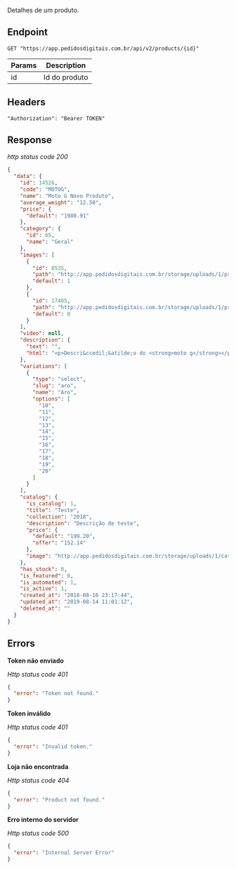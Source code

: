 Detalhes de um produto.

## Endpoint

```
GET "https://app.pedidosdigitais.com.br/api/v2/products/{id}"
```

| Params | Description   |
| ------ | ------------- |
| id     | Id do produto |

## Headers

```
"Authorization": "Bearer TOKEN"
```

## Response

_http status code 200_

```json
{
  "data": {
    "id": 14526,
    "code": "MOTOG",
    "name": "Moto G Novo Produto",
    "average_weight": "12.50",
    "price": {
      "default": "1980.91"
    },
    "category": {
      "id": 65,
      "name": "Geral"
    },
    "images": [
      {
        "id": 8535,
        "path": "http://app.pedidosdigitais.com.br/storage/uploads/1/products/500x500/MOTOG.jpg",
        "default": 1
      },
      {
        "id": 17405,
        "path": "http://app.pedidosdigitais.com.br/storage/uploads/1/products/500x500/61tqkjf2sdl-sl1000-1.jpg",
        "default": 0
      }
    ],
    "video": null,
    "description": {
      "text": "",
      "html": "<p>Descri&ccedil;&atilde;o do <strong>moto g</strong></p>"
    },
    "variations": [
      {
        "type": "select",
        "slug": "aro",
        "name": "Aro",
        "options": [
          "10",
          "11",
          "12",
          "13",
          "14",
          "15",
          "16",
          "17",
          "18",
          "19",
          "20"
        ]
      }
    ],
    "catalog": {
      "is_catalog": 1,
      "title": "Teste",
      "collection": "2018",
      "description": "Descrição de teste",
      "price": {
        "default": "199.20",
        "offer": "152.14"
      },
      "image": "http://app.pedidosdigitais.com.br/storage/uploads/1/catalog/500x500/captura-de-tela-de-2018-08-07-231044.png"
    },
    "has_stock": 0,
    "is_featured": 0,
    "is_automated": 1,
    "is_active": 1,
    "created_at": "2018-08-16 23:17:44",
    "updated_at": "2019-08-14 11:01:12",
    "deleted_at": ""
  }
}
```

## Errors

**Token não enviado**

_Http status code 401_

```json
{
  "error": "Token not found."
}
```

**Token inválido**

_Http status code 401_

```json
{
  "error": "Invalid token."
}
```

**Loja não encontrada**

_Http status code 404_

```json
{
  "error": "Product not found."
}
```

**Erro interno do servidor**

_Http status code 500_

```json
{
  "error": "Internal Server Error"
}
```
